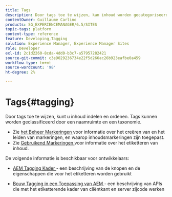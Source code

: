 ```yaml
---
title: Tags
description: Door tags toe te wijzen, kan inhoud worden gecategoriseerd en ingedeeld
contentOwner: Guillaume Carlino
products: SG_EXPERIENCEMANAGER/6.5/SITES
topic-tags: platform
content-type: reference
feature: Developing,Tagging
solution: Experience Manager, Experience Manager Sites
role: Developer
exl-id: 2c1d2260-8cda-4dd0-b3c7-a57957282421
source-git-commit: c3e9029236734e22f5d266ac26b923eafbe0a459
workflow-type: tm+mt
source-wordcount: '98'
ht-degree: 2%

---
```


# Tags{#tagging}

Door tags toe te wijzen, kunt u inhoud indelen en ordenen. Tags kunnen worden geclassificeerd door een naamruimte en een taxonomie.

* Zie [ het Beheer Markeringen ](/help/sites-administering/tags.md) voor informatie over het creëren van en het leiden van markeringen, en waarop inhoudsmarkeringen zijn toegepast.
* Zie [ Gebruikend Markeringen ](/help/sites-authoring/tags.md) voor informatie over het etiketteren van inhoud.

De volgende informatie is beschikbaar voor ontwikkelaars:

* [ AEM Tagging Kader ](/help/sites-developing/framework.md) - een beschrijving van de knopen en de eigenschappen die voor het etiketteren worden gebruikt

* [ Bouw Tagging in een Toepassing van AEM ](/help/sites-developing/building.md) - een beschrijving van APIs die met het etiketterende kader van cliëntkant en server zijcode werken

